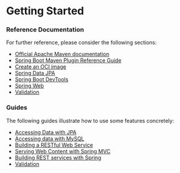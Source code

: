 # Getting Started

### Reference Documentation
For further reference, please consider the following sections:

* [Official Apache Maven documentation](https://maven.apache.org/guides/index.html)
* [Spring Boot Maven Plugin Reference Guide](https://docs.spring.io/spring-boot/docs/3.0.11-SNAPSHOT/maven-plugin/reference/html/)
* [Create an OCI image](https://docs.spring.io/spring-boot/docs/3.0.11-SNAPSHOT/maven-plugin/reference/html/#build-image)
* [Spring Data JPA](https://docs.spring.io/spring-boot/docs/3.0.11-SNAPSHOT/reference/htmlsingle/index.html#data.sql.jpa-and-spring-data)
* [Spring Boot DevTools](https://docs.spring.io/spring-boot/docs/3.0.11-SNAPSHOT/reference/htmlsingle/index.html#using.devtools)
* [Spring Web](https://docs.spring.io/spring-boot/docs/3.0.11-SNAPSHOT/reference/htmlsingle/index.html#web)
* [Validation](https://docs.spring.io/spring-boot/docs/3.0.11-SNAPSHOT/reference/htmlsingle/index.html#io.validation)

### Guides
The following guides illustrate how to use some features concretely:

* [Accessing Data with JPA](https://spring.io/guides/gs/accessing-data-jpa/)
* [Accessing data with MySQL](https://spring.io/guides/gs/accessing-data-mysql/)
* [Building a RESTful Web Service](https://spring.io/guides/gs/rest-service/)
* [Serving Web Content with Spring MVC](https://spring.io/guides/gs/serving-web-content/)
* [Building REST services with Spring](https://spring.io/guides/tutorials/rest/)
* [Validation](https://spring.io/guides/gs/validating-form-input/)

